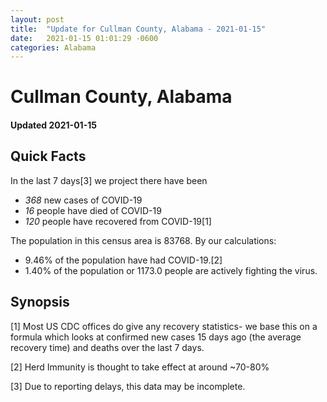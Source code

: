 ```yaml
---
layout: post
title:  "Update for Cullman County, Alabama - 2021-01-15"
date:   2021-01-15 01:01:29 -0600
categories: Alabama
---
```


# Cullman County, Alabama
#### Updated 2021-01-15

## Quick Facts

In the last 7 days[3] we project there have been
- *368* new cases of COVID-19
- *16* people have died of COVID-19
- *120* people have recovered from COVID-19[1]

The population in this census area is 83768. By our calculations:
- 9.46% of the population have had COVID-19.[2]
- 1.40% of the population or 1173.0 people are actively fighting the virus.

## Synopsis




[1] Most US CDC offices do give any recovery statistics- we base this on a formula which looks at confirmed new cases
15 days ago (the average recovery time) and deaths over the last 7 days.

[2] Herd Immunity is thought to take effect at around ~70-80%

[3] Due to reporting delays, this data may be incomplete.
 
    